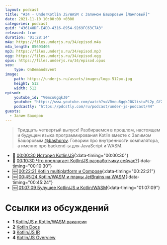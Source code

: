 ```yaml
---
layout: podcast
title: "#34 - UnderKotlin JS/WASM с Залимом Башоровым [Ламповый]"
date: 2021-11-10 10:00:00 +0300
categories: podcast
guid: "436148DF-E4DD-4316-8954-9269FC63C7A3"
released: true
duration: "01:28:14"
m4a: https://files.underjs.ru/34/episod.m4a
m4a_length: 85693405
mp3: https://files.underjs.ru/34/episod.mp3
ogg: https://files.underjs.ru/34/episod.ogg
opus: https://files.underjs.ru/34/episod.opus
seo:
    type: OnDemandEvent
image:
    path: https://underjs.ru/assets/images/logo-512px.jpg
    height: 512
    width: 512
episod:
    youtube_id: "V0mcu6gqkJ0"
    youtube: "https://www.youtube.com/watch?v=V0mcu6gqkJ0&list=PL2p_GfZz-_1OWXrKUZRBc8LzMz5FJNXW7"
    podcastly: "https://pdcstly.com/ru/podcast/under-js-podcast/44"
guests:
  - Залим Башоров
---
```


> Тридцать четвертый выпуск! Разбираемся в прошлом, настоящем и будущем языка программирования Kotlin вместе с Залимом Башоровым [@bashorov](https://twitter.com/bashorov). Говорим про внутренности компилятора, а именно про backend-ы для JavaScript и WASM.

- 🤔 [00:00:30 История Kotlin/JS](#){:data-timing="00:00:30"}
- 🤔 [00:10:30 Что предлагает Kotlin/JS разработчику сейчас?](#){:data-timing="00:10:30"}
- 🆕 [00:22:21 Kotlin multiplatform и Compose](#){:data-timing="00:22:21"}
- 🆕 [00:45:24 Kotlin/WASM и планы JetBrains на WASM](#){:data-timing="00:45:24"}
- 🆕 [01:07:09 Будущее Kotlin/JS и Kotlin/WASM](#){:data-timing="01:07:09"}

# Ссылки из обсуждений

- <b id="note1">1</b> [Kotlin/JS и Kotlin/WASM вакансии](https://twitter.com/bashorov/status/1395383088599998466)
- <b id="note2">2</b> [Kotlin Docs](https://kotlinlang.org/)
- <b id="note3">3</b> [Kotlin/JS IR](http://kotl.in/jsir)
- <b id="note4">4</b> [Kotlin/JS Overview](http://kotl.in/js)
